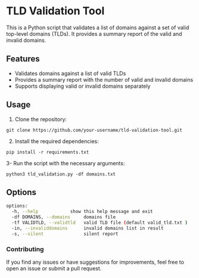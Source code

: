 # TLD Validation Tool

This is a Python script that validates a list of domains against a set of valid top-level domains (TLDs). It provides a summary report of the valid and invalid domains.

## Features

- Validates domains against a list of valid TLDs
- Provides a summary report with the number of valid and invalid domains
- Supports displaying valid or invalid domains separately

## Usage

1. Clone the repository:

`git clone https://github.com/your-username/tld-validation-tool.git`

2. Install the required dependencies:

`pip install -r requirements.txt`

3- Run the script with the necessary arguments:

`python3 tld_validation.py -df domains.txt`

## Options
```bash
options:
  -h, --help            show this help message and exit
  -df DOMAINS, --domains     domains file
  -tf VALIDTLD, --validtld   valid TLD file (default valid_tld.txt )
  -in, --invaliddomains      invalid domains list in result
  -s, --silent               silent report
```

### Contributing
If you find any issues or have suggestions for improvements, feel free to open an issue or submit a pull request.
